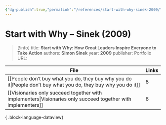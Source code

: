```yaml
---
{"dg-publish":true,"permalink":"/references/start-with-why-sinek-2009/"}
---
```



# Start with Why – Sinek (2009)

> [!info]
> title: **Start with Why: How Great Leaders Inspire Everyone to Take Action**
> authors: **Simon Sinek**
> year: **2009**
> publisher: Portfolio
> URL: 



| File                                                                                                              | Links |
| ----------------------------------------------------------------------------------------------------------------- | ----- |
| [[People don’t buy what you do, they buy why you do it\|People don’t buy what you do, they buy why you do it]] | 8     |
| [[Visionaries only succeed together with implementers\|Visionaries only succeed together with implementers]]   | 6     |

{ .block-language-dataview}